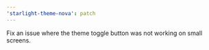 ```yaml
---
'starlight-theme-nova': patch
---
```


Fix an issue where the theme toggle button was not working on small screens.
